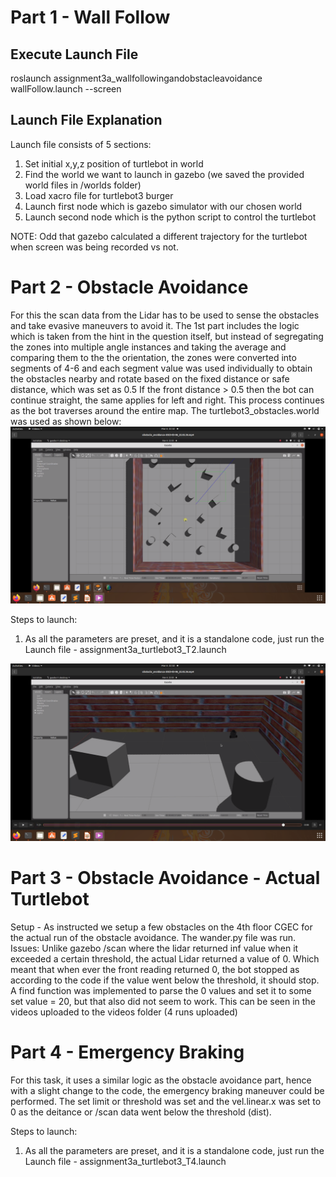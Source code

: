 # Part 1 - Wall Follow

## Execute Launch File

roslaunch assignment3a_wallfollowingandobstacleavoidance wallFollow.launch --screen


## Launch File Explanation

Launch file consists of 5 sections:

1. Set initial x,y,z position of turtlebot in world
2. Find the world we want to launch in gazebo (we saved the provided world files in /worlds folder)
3. Load xacro file for turtlebot3 burger
4. Launch first node which is gazebo simulator with our chosen world
5. Launch second node which is the python script to control the turtlebot

NOTE: Odd that gazebo calculated a different trajectory for the turtlebot when screen was being recorded vs not.

# Part 2 - Obstacle Avoidance

For this the scan data from the Lidar has to be used to sense the obstacles and take evasive maneuvers to avoid it.
The 1st part includes the logic which is taken from the hint in the question itself, but instead of segregating the zones into multiple angle instances and taking the average and comparing them to the the orientation, the zones were converted into segments of 4-6 and each segment value was used individually to obtain the obstacles nearby and rotate based on the fixed distance or safe distance, which was set as 0.5
If the front distance > 0.5 then the bot can continue straight, the same applies for left and right. 
This process continues as the bot traverses around the entire map. The turtlebot3_obstacles.world was used as shown below:
![](images/Task2_1.png)

Steps to launch:
1. As all the parameters are preset, and it is a standalone code, just run the Launch file - assignment3a_turtlebot3_T2.launch 

![](images/Task2_2.png)

# Part 3 - Obstacle Avoidance - Actual Turtlebot

Setup - As instructed we setup a few obstacles on the 4th floor CGEC for the actual run of the obstacle avoidance. 
The wander.py file was run.
Issues: Unlike gazebo /scan where the lidar returned inf value when it exceeded a certain threshold, the actual Lidar returned a value of 0. Which meant that when ever the front reading returned 0, the bot stopped as according to the code if the value went below the threshold, it should stop. 
A find function was implemented to parse the 0 values and set it to some set value = 20, but that also did not seem to work.
This can be seen in the videos uploaded to the videos folder (4 runs uploaded)

# Part 4 - Emergency Braking

For this task, it uses a similar logic as the obstacle avoidance part, hence with a slight change to the code, the emergency braking maneuver could be performed.
The set limit or threshold was set and the vel.linear.x was set to 0 as the deitance or /scan data went below the threshold (dist).

Steps to launch:
1. As all the parameters are preset, and it is a standalone code, just run the Launch file - assignment3a_turtlebot3_T4.launch 

